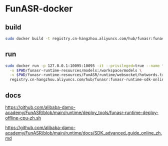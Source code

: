 # FunASR-docker

## build

```bash
sudo docker build -t registry.cn-hangzhou.aliyuncs.com/hub/funasr:funasr-runtime-sdk-online-cpu-0.1.9 .
```

## run

```bash
sudo docker run -p 127.0.0.1:10095:10095 -it --privileged=true --name funasr-server -d --restart=always --log-opt max-size=1g \
  -v $PWD/funasr-runtime-resources/models:/workspace/models \
  -v $PWD/funasr-runtime-resources/FunASR/runtime/websocket/hotwords.txt:/workspace/FunASR/runtime/websocket/hotwords.txt \
  registry.cn-hangzhou.aliyuncs.com/hub/funasr:funasr-runtime-sdk-online-cpu-0.1.9
```

## docs

<https://github.com/alibaba-damo-academy/FunASR/blob/main/runtime/deploy_tools/funasr-runtime-deploy-offline-cpu-zh.sh>

<https://github.com/alibaba-damo-academy/FunASR/blob/main/runtime/docs/SDK_advanced_guide_online_zh.md>